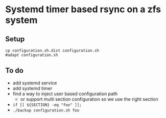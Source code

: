 # Systemd timer based rsync on a zfs system

## Setup

```
cp configuration.sh.dist configuration.sh
#adapt configuration.sh
```

## To do

* add systemd service
* add systemd timer
* find a way to inject user based configuration path
  * or support multi section configuration so we use the right section
* `if [[ ${SECTION} -eq "foo" ]];`
* `./backup configuration.sh foo`

